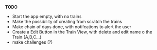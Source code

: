 
**TODO**

* Start the app empty, with no trains
* Make the possibility of creating from scratch the trains
* Make chain of days done, with notifcations to alert the user
* Create a Edit Button in the Train View, with delete and edit name o the Train (A,B,C...)
* make challenges (?)